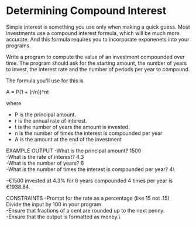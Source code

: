 # Determining Compound Interest

Simple interest is something you use only when making a
quick guess. Most investments use a compound interest
formula, which will be much more accurate. And this formula 
requires you to incorporate exponenets into your programs.

Write a program to compute the value of an investment
compounded over time. The program should ask for the 
starting amount, the number of years to invest,
the interest rate and the number of periods per year to compound.

The formula you'll use for this is

A = P(1 + (r/n))^nt

where
- P is the principal amount.
- r is the annual rate of interest.
- t is the number of years the amount is invested.
- n is the number of times the interest is compounded per year
- A is the amount at the end of the investment

EXAMPLE OUTPUT
-What is the principal amount? 1500\
-What is the rate of interest? 4.3\
-What is the number of years? 6\
-What is the number of times the interest is compounded per year? 4\

-€1500 invested at 4.3% for 6 years compounded 4 times per year is €1938.84.

CONSTRAINTS
-Prompt for the rate as a percentage (like 15 not .15)\
 Divide the input by 100 in your program.\
-Ensure that fractions of a cent are rounded up to the next penny.\
-Ensure that the output is formatted as money.\